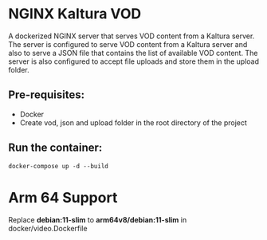 # NGINX Kaltura VOD
A dockerized NGINX server that serves VOD content from a Kaltura server. The server is configured to serve VOD content from a Kaltura server and also to serve a JSON file that contains the list of available VOD content. The server is also configured to accept file uploads and store them in the upload folder.

## Pre-requisites:
- Docker
- Create vod, json and upload folder in the root directory of the project

## Run the container:
```
docker-compose up -d --build
```

# Arm 64 Support
Replace **debian:11-slim** to  **arm64v8/debian:11-slim** in docker/video.Dockerfile